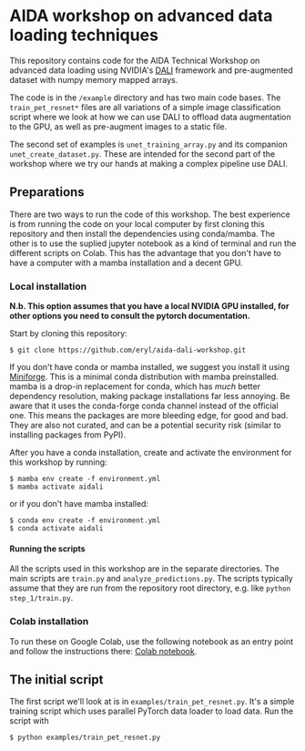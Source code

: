 # AIDA workshop on advanced data loading techniques

This repository contains code for the AIDA Technical Workshop on advanced data loading using NVIDIA's [DALI](https://developer.nvidia.com/dali) framework and pre-augmented dataset with numpy memory mapped arrays.

The code is in the `/example` directory and has two main code bases. The `train_pet_resnet*` files are all variations of a simple image classification script where we look at how we can use DALI to offload data augmentation to the GPU, as well as pre-augment images to a static file.

The second set of examples is `unet_training_array.py` and its companion `unet_create_dataset.py`. These are intended for the second part of the workshop where we try our hands at making a complex pipeline use DALI.

## Preparations

There are two ways to run the code of this workshop. The best experience is from running the code on your local computer by first cloning this repository and then install the dependencies using conda/mamba. The other is to use the suplied jupyter notebook as a kind of terminal and run the different scripts on Colab. This has the advantage that you don't have to have a computer with a mamba installation and a decent GPU.

### Local installation

**N.b. This option assumes that you have a local NVIDIA GPU installed, for other options you need to consult the pytorch documentation.**

Start by cloning this repository:

```shell
$ git clone https://github.com/eryl/aida-dali-workshop.git
```

If you don't have conda or mamba installed, we suggest you install it using [Miniforge](https://github.com/conda-forge/miniforge). This is a minimal conda distribution with mamba preinstalled. mamba is a drop-in replacement for conda, which has _much_ better dependency resolution, making package installations far less annoying. Be aware that it uses the conda-forge conda channel instead of the official one. This means the packages are more bleeding edge, for good and bad. They are also not curated, and can be a potential security risk (similar to installing packages from PyPI).


After you have a conda installation, create and activate the environment for this workshop by running:

```shell
$ mamba env create -f environment.yml
$ mamba activate aidali
```

or if you don't have mamba installed:

```shell
$ conda env create -f environment.yml
$ conda activate aidali
```

#### Running the scripts

All the scripts used in this workshop are in the separate directories. The main scripts are `train.py` and `analyze_predictions.py`. The scripts typically assume that they are run from the repository root directory, e.g. like `python step_1/train.py`.


### Colab installation
To run these on Google Colab, use the following notebook as an entry point and follow the instructions there: [Colab notebook](https://colab.research.google.com/github/eryl/aida-dali-workshop/blob/main/run_on_colab.ipynb).


## The initial script

The first script we'll look at is in `examples/train_pet_resnet.py`. It's a simple training script which uses parallel PyTorch data loader to load data. Run the script with

```shell
$ python examples/train_pet_resnet.py
```
